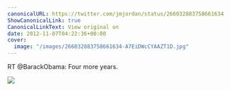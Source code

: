 ```yaml
---
canonicalURL: https://twitter.com/jmjordan/status/266032883758661634
ShowCanonicalLink: true
CanonicalLinkText: View original on
date: 2012-11-07T04:22:36+00:00
cover:
  image: "/images/266032883758661634-A7EiDWcCYAAZT1D.jpg"
---
```

RT @BarackObama: Four more years.

![](/images/266032883758661634-A7EiDWcCYAAZT1D.jpg)